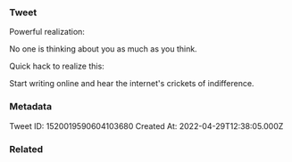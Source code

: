 ### Tweet
Powerful realization:

No one is thinking about you as much as you think.

Quick hack to realize this:

Start writing online and hear the internet's crickets of indifference.

### Metadata
Tweet ID: 1520019590604103680
Created At: 2022-04-29T12:38:05.000Z

### Related

